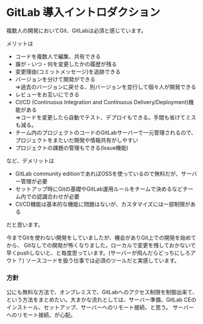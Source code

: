 # GitLab 導入イントロダクション

複数人の開発においてGit、GitLabは必須と感じています。

メリットは
- コードを複数人で編集、共有できる
- 誰が・いつ・何を変更したかの履歴が残る
- 変更理由(コミットメッセージ)を追跡できる
- バージョンを分けて開発ができる  
  ⇒過去のバージョンに戻せる、別バージョンを並行して個々人が開発できる
- レビューをお互いにできる
- CI/CD (Continuous Integration and Continuous Delivery/Deployment)機能がある  
  ⇒コードを変更したら自動でテスト、デプロイもできる。手間も省けてミスも減る。
- チーム内のプロジェクトのコードのGitLabサーバーで一元管理されるので、プロジェクトをまたいだ開発や情報共有がしやすい
- プロジェクトの課題の管理もできる(Issue機能)

など、デメリットは
- GitLab community editionであればOSSを使っているので無料だが、サーバー管理が必要
- セットアップ時にGitの基礎やGitLab運用ルールをチームで決めるなどチーム内での認識合わせが必要
- CI/CD機能は基本的な機能に問題はないが、カスタマイズには一部制限がある

だと思います。

今までGitを使わない開発をしていましたが、機会がありGit上での開発を始めてから、
Gitなしでの開発が怖くなりました。ローカルで変更を残しておかないで早くpushしないと、と毎度思っています。(サーバーが飛んだらどっちにしろアウト？)
ソースコードを扱う仕事では必須のツールだと実感しています。

### 方針
公にも無料な方法で、オンプレミスで、GitLabへのアクセス制限を制御出来て、という方法をまとめたい。大まかな流れとしては、サーバー準備、GitLab CEのインストール、セットアップ、サーバーへのリモート接続、と思う。
サーバーへのリモート接続、が心配。